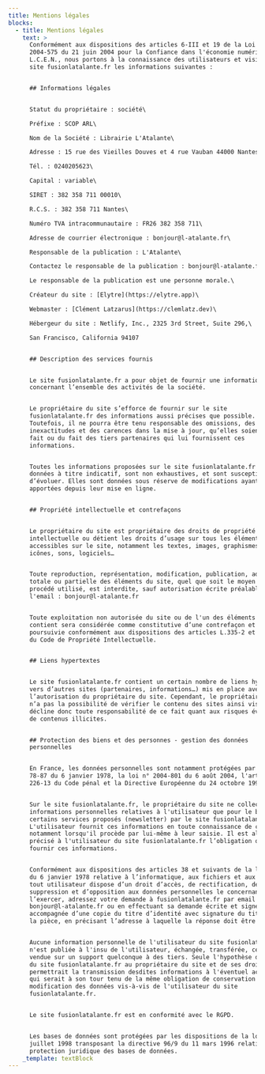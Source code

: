 ```yaml
---
title: Mentions légales
blocks:
  - title: Mentions légales
    text: >
      Conformément aux dispositions des articles 6-III et 19 de la Loi n°
      2004-575 du 21 juin 2004 pour la Confiance dans l'économie numérique, dite
      L.C.E.N., nous portons à la connaissance des utilisateurs et visiteurs du
      site fusionlatalante.fr les informations suivantes :


      ## Informations légales


      Statut du propriétaire : société\

      Préfixe : SCOP ARL\

      Nom de la Société : Librairie L'Atalante\

      Adresse : 15 rue des Vieilles Douves et 4 rue Vauban 44000 Nantes\

      Tél. : 0240205623\

      Capital : variable\

      SIRET : 382 358 711 00010\

      R.C.S. : 382 358 711 Nantes\

      Numéro TVA intracommunautaire : FR26 382 358 711\

      Adresse de courrier électronique : bonjour@l-atalante.fr\

      Responsable de la publication : L'Atalante\

      Contactez le responsable de la publication : bonjour@l-atalante.fr\

      Le responsable de la publication est une personne morale.\

      Créateur du site : [Elytre](https://elytre.app)\

      Webmaster : [Clément Latzarus](https://clemlatz.dev)\

      Hébergeur du site : Netlify, Inc., 2325 3rd Street, Suite 296,\

      San Francisco, California 94107


      ## Description des services fournis


      Le site fusionlatalante.fr a pour objet de fournir une information
      concernant l’ensemble des activités de la société.


      Le propriétaire du site s’efforce de fournir sur le site
      fusionlatalante.fr des informations aussi précises que possible.
      Toutefois, il ne pourra être tenu responsable des omissions, des
      inexactitudes et des carences dans la mise à jour, qu’elles soient de son
      fait ou du fait des tiers partenaires qui lui fournissent ces
      informations.


      Toutes les informations proposées sur le site fusionlatalante.fr sont
      données à titre indicatif, sont non exhaustives, et sont susceptibles
      d’évoluer. Elles sont données sous réserve de modifications ayant été
      apportées depuis leur mise en ligne.


      ## Propriété intellectuelle et contrefaçons


      Le propriétaire du site est propriétaire des droits de propriété
      intellectuelle ou détient les droits d’usage sur tous les éléments
      accessibles sur le site, notamment les textes, images, graphismes, logo,
      icônes, sons, logiciels…


      Toute reproduction, représentation, modification, publication, adaptation
      totale ou partielle des éléments du site, quel que soit le moyen ou le
      procédé utilisé, est interdite, sauf autorisation écrite préalable à
      l'email : bonjour@l-atalante.fr


      Toute exploitation non autorisée du site ou de l'un des éléments qu’il
      contient sera considérée comme constitutive d’une contrefaçon et
      poursuivie conformément aux dispositions des articles L.335-2 et suivants
      du Code de Propriété Intellectuelle.


      ## Liens hypertextes


      Le site fusionlatalante.fr contient un certain nombre de liens hypertextes
      vers d’autres sites (partenaires, informations…) mis en place avec
      l’autorisation du propriétaire du site. Cependant, le propriétaire du site
      n’a pas la possibilité de vérifier le contenu des sites ainsi visités et
      décline donc toute responsabilité de ce fait quant aux risques éventuels
      de contenus illicites.


      ## Protection des biens et des personnes - gestion des données
      personnelles


      En France, les données personnelles sont notamment protégées par la loi n°
      78-87 du 6 janvier 1978, la loi n° 2004-801 du 6 août 2004, l'article L.
      226-13 du Code pénal et la Directive Européenne du 24 octobre 1995.


      Sur le site fusionlatalante.fr, le propriétaire du site ne collecte des
      informations personnelles relatives à l'utilisateur que pour le besoin de
      certains services proposés (newsletter) par le site fusionlatalante.fr.
      L'utilisateur fournit ces informations en toute connaissance de cause,
      notamment lorsqu'il procède par lui-même à leur saisie. Il est alors
      précisé à l'utilisateur du site fusionlatalante.fr l’obligation ou non de
      fournir ces informations.


      Conformément aux dispositions des articles 38 et suivants de la loi 78-17
      du 6 janvier 1978 relative à l’informatique, aux fichiers et aux libertés,
      tout utilisateur dispose d’un droit d’accès, de rectification, de
      suppression et d’opposition aux données personnelles le concernant. Pour
      l’exercer, adressez votre demande à fusionlatalante.fr par email :
      bonjour@l-atalante.fr ou en effectuant sa demande écrite et signée,
      accompagnée d’une copie du titre d’identité avec signature du titulaire de
      la pièce, en précisant l’adresse à laquelle la réponse doit être envoyée.


      Aucune information personnelle de l'utilisateur du site fusionlatalante.fr
      n'est publiée à l'insu de l'utilisateur, échangée, transférée, cédée ou
      vendue sur un support quelconque à des tiers. Seule l'hypothèse du rachat
      du site fusionlatalante.fr au propriétaire du site et de ses droits
      permettrait la transmission desdites informations à l'éventuel acquéreur
      qui serait à son tour tenu de la même obligation de conservation et de
      modification des données vis-à-vis de l'utilisateur du site
      fusionlatalante.fr.


      Le site fusionlatalante.fr est en conformité avec le RGPD.


      Les bases de données sont protégées par les dispositions de la loi du 1er
      juillet 1998 transposant la directive 96/9 du 11 mars 1996 relative à la
      protection juridique des bases de données.
    _template: textBlock
---
```



